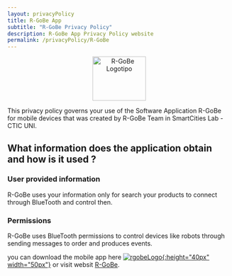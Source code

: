 ```yaml
---
layout: privacyPolicy
title: R-GoBe App
subtitle: "R-GoBe Privacy Policy"
description: R-GoBe App Privacy Policy website
permalink: /privacyPolicy/R-GoBe
---
```

<div align="center">
  <img src="/assets/privacyPolicy/R-GoBe/Logotipo.png" alt="R-GoBe Logotipo" width="120" height="100">
  <!-- ## ![rgobeSlogan](/assets/privacyPolicy/R-GoBe/Logotipo.png){:height="100px" width="120px"} -->
</div>

This privacy policy governs your use of the Software Application R-GoBe for mobile devices that was created by R-GoBe Team in SmartCities Lab - CTIC UNI.

## What information does the application obtain and how is it used ?

### User provided information

R-GoBe uses your information only for search your products to connect through BlueTooth and control then.

### Permissions

R-GoBe uses BlueTooth permissions to control devices like robots through sending messages to order and produces events.

you can download the mobile app here [![rgobeLogo](/assets/privacyPolicy/R-GoBe/Isotipo.png){:height="40px" width="50px"}](https://play.google.com/store/apps/details?id=com.jenazads.android.rgobe) or visit websit [R-GoBe](http://www.r-gobe.com).

